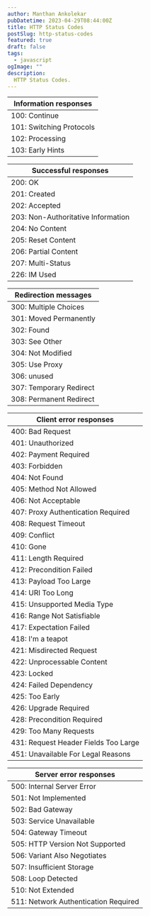 ```yaml
---
author: Manthan Ankolekar
pubDatetime: 2023-04-29T08:44:00Z
title: HTTP Status Codes
postSlug: http-status-codes
featured: true
draft: false
tags:
  - javascript
ogImage: ""
description:
  HTTP Status Codes.
---
```


| Information responses |
| --- |
| 100: Continue |
| 101: Switching Protocols |
| 102: Processing |
| 103: Early Hints |

| Successful responses |
| --- |
| 200: OK |
| 201: Created |
| 202: Accepted |
| 203: Non-Authoritative Information |
| 204: No Content |
| 205: Reset Content |
| 206: Partial Content |
| 207: Multi-Status |
| 226: IM Used |

| Redirection messages |
| --- |
| 300: Multiple Choices |
| 301: Moved Permanently |
| 302: Found |
| 303: See Other |
| 304: Not Modified |
| 305: Use Proxy |
| 306: unused |:
| 307: Temporary Redirect |
| 308: Permanent Redirect |

| Client error responses |
| --- |
| 400: Bad Request |
| 401: Unauthorized |
| 402: Payment Required |
| 403: Forbidden |
| 404: Not Found |
| 405: Method Not Allowed |
| 406: Not Acceptable |
| 407: Proxy Authentication Required |
| 408: Request Timeout |
| 409: Conflict |
| 410: Gone |
| 411: Length Required |
| 412: Precondition Failed |
| 413: Payload Too Large |
| 414: URI Too Long |
| 415: Unsupported Media Type |
| 416: Range Not Satisfiable |
| 417: Expectation Failed |
| 418: I'm a teapot |
| 421: Misdirected Request |
| 422: Unprocessable Content |
| 423: Locked |
| 424: Failed Dependency |
| 425: Too Early |
| 426: Upgrade Required |
| 428: Precondition Required |
| 429: Too Many Requests |
| 431: Request Header Fields Too Large |
| 451: Unavailable For Legal Reasons |

| Server error responses |
| --- |
| 500: Internal Server Error |
| 501: Not Implemented |
| 502: Bad Gateway |
| 503: Service Unavailable |
| 504: Gateway Timeout |
| 505: HTTP Version Not Supported |
| 506: Variant Also Negotiates |
| 507: Insufficient Storage |
| 508: Loop Detected |
| 510: Not Extended |
| 511: Network Authentication Required |
